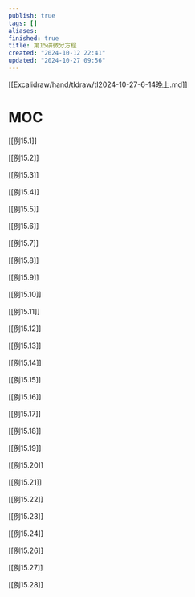 ```yaml
---
publish: true
tags: []
aliases: 
finished: true
title: 第15讲微分方程
created: "2024-10-12 22:41"
updated: "2024-10-27 09:56"
---
```

[[Excalidraw/hand/tldraw/tl2024-10-27-6-14晚上.md]]

# MOC

[[例15.1]]

[[例15.2]]

[[例15.3]]

[[例15.4]]

[[例15.5]]

[[例15.6]]

[[例15.7]]

[[例15.8]]

[[例15.9]]

[[例15.10]]

[[例15.11]]

[[例15.12]]

[[例15.13]]

[[例15.14]]

[[例15.15]]

[[例15.16]]

[[例15.17]]

[[例15.18]]

[[例15.19]]

[[例15.20]]

[[例15.21]]

[[例15.22]]

[[例15.23]]

[[例15.24]]

[[例15.26]]

[[例15.27]]

[[例15.28]]

